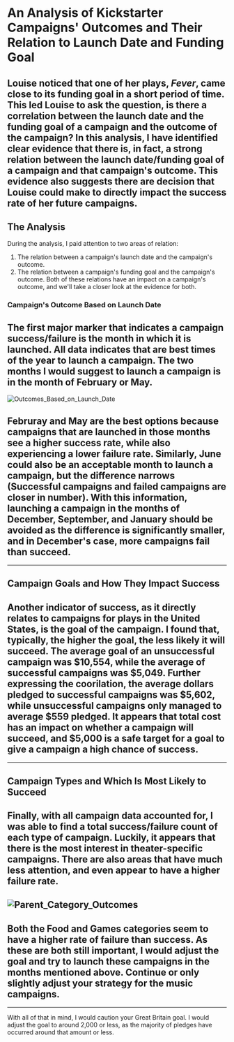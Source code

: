 # An Analysis of Kickstarter Campaigns' Outcomes and Their Relation to Launch Date and Funding Goal
Louise noticed that one of her plays, *Fever*, came close to its funding goal in a short period of time. This led Louise to ask the question, is there a correlation between the launch date and the funding goal of a campaign and the outcome of the campaign? In this analysis, I have identified clear evidence that there is, in fact, a strong relation between the launch date/funding goal of a campaign and that campaign's outcome. This evidence also suggests there are decision that Louise could make to directly impact the success rate of her future campaigns.
---
## The Analysis
During the analysis, I paid attention to two areas of relation:
  1. The relation between a campaign's launch date and the campaign's outcome.
  2. The relation between a campaign's funding goal and the campaign's outcome.
Both of these relations have an impact on a campaign's outcome, and we'll take a closer look at the evidence for both.

### Campaign's Outcome Based on Launch Date





The first major marker that indicates a campaign success/failure is the month in which it is launched. All data indicates that are best times of the year to launch a campaign. The two months I would suggest to launch a campaign is in the month of February or May.
---
![Outcomes_Based_on_Launch_Date](https://github/aencinas/kickstarter-analysis/assets/images/Outcomes_Based_on_Launch_Date.png)

Februray and May are the best options because campaigns that are launched in those months see a higher success rate, while also experiencing a lower failure rate. Similarly, June could also be an acceptable month to launch a campaign, but the difference narrows (Successful campaigns and failed campaigns are closer in number). With this information, launching a campaign in the months of December, September, and January should be avoided as the difference is significantly smaller, and in December's case, more campaigns fail than succeed.
---
---
## Campaign Goals and How They Impact Success
Another indicator of success, as it directly relates to campaigns for plays in the United States, is the goal of the campaign. I found that, typically, the higher the goal, the less likely it will succeed. The average goal of an unsuccessful campaign was $10,554, while the average of successful campaigns was $5,049. Further expressing the coorilation, the average dollars pledged to successful campaigns was $5,602, while unsuccessful campaigns only managed to average $559 pledged. It appears that total cost has an impact on whether a campaign will succeed, and $5,000 is a safe target for a goal to give a campaign a high chance of success.
---
---
## Campaign Types and Which Is Most Likely to Succeed
Finally, with all campaign data accounted for, I was able to find a total success/failure count of each type of campaign. Luckily, it appears that there is the most interest in theater-specific campaigns. There are also areas that have much less attention, and even appear to have a higher failure rate. 
---
![Parent_Category_Outcomes](/assets/images/Parent_Category_Outcomes.png)
---
Both the Food and Games categories seem to have a higher rate of failure than success. As these are both still important, I would adjust the goal and try to launch these campaigns in the months mentioned above. Continue or only slightly adjust your strategy for the music campaigns.
---
---
With all of that in mind, I would caution your Great Britain goal. I would adjust the goal to around 2,000 or less, as the majority of pledges have occurred around that amount or less.
